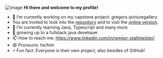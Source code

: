 ![image](https://github.com/user-attachments/assets/42f858b1-88a7-4a4c-8a03-06038adf13eb) <b> Hi there and welcome to my profile! </b>


- 🔭 I’m currently working on my capstone project: gregors-picturegallery
- You are invited to look into the [repository](https://github.com/GregorStallmeister/gregors-picturegallery) and to visit the [online version](https://gregors-picturegallery.onrender.com).
- 🌱 I’m currently learning Java, Typescript and many more
- 🌱 growing up to a fullstack java developer
- 📫 How to reach me: https://www.linkedin.com/in/gregor-stallmeister/
- 😄 Pronouns: he/him
- ⚡ Fun fact: Everyone is their own project, also besides of GitHub!

<!--
**GregorStallmeister/GregorStallmeister** is a ✨ _special_ ✨ repository because its `README.md` (this file) appears on your GitHub profile.

Here are some ideas to get you started:

- 🔭 I’m currently working on ...
- 🌱 I’m currently learning ...
- 👯 I’m looking to collaborate on ...
- 🤔 I’m looking for help with ...
- 💬 Ask me about ...
- 📫 How to reach me: ...
- 😄 Pronouns: ...
- ⚡ Fun fact: ...
-->
